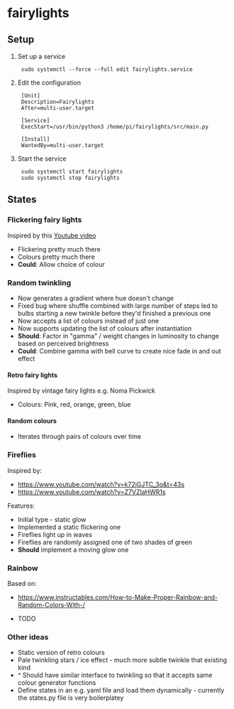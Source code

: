 # fairylights

## Setup

1. Set up a service

        sudo systemctl --force --full edit fairylights.service

2. Edit the configuration

        [Unit]
        Description=Fairylights
        After=multi-user.target

        [Service]
        ExecStart=/usr/bin/python3 /home/pi/fairylights/src/main.py

        [Install]
        WantedBy=multi-user.target

3. Start the service

        sudo systemctl start fairylights
        sudo systemctl stop fairylights

## States

### Flickering fairy lights

Inspired by this [Youtube video](https://www.youtube.com/watch?v=zeOw5MZWq24)

- Flickering pretty much there
- Colours pretty much there
- **Could**: Allow choice of colour

### Random twinkling

- Now generates a gradient where hue doesn't change
- Fixed bug where shuffle combined with large number of steps led to bulbs starting a new twinkle before they'd finished a previous one
- Now accepts a list of colours instead of just one
- Now supports updating the list of colours after instantiation
- **Should**: Factor in "gamma" / weight changes in luminosity to change based on perceived brightness
- **Could**: Combine gamma with bell curve to create nice fade in and out effect

#### Retro fairy lights

Inspired by vintage fairy lights e.g. Noma Pickwick

- Colours: Pink, red, orange, green, blue

#### Random colours

- Iterates through pairs of colours over time

### Fireflies

Inspired by:
- https://www.youtube.com/watch?v=k72jGJTC_3o&t=43s
- https://www.youtube.com/watch?v=Z7VZlaHWR1s

Features:

- Initial type - static glow
- Implemented a static flickering one
- Fireflies light up in waves
- Fireflies are randomly assigned one of two shades of green
- **Should** implement a moving glow one


### Rainbow

Based on:
- https://www.instructables.com/How-to-Make-Proper-Rainbow-and-Random-Colors-With-/

- TODO

### Other ideas

- Static version of retro colours
- Pale twinkling stars / ice effect - much more subtle twinkle that existing kind
- ^ Should have similar interface to twinkling so that it accepts same colour generator functions
- Define states in an e.g. yaml file and load them dynamically - currently the states.py file is very boilerplatey
